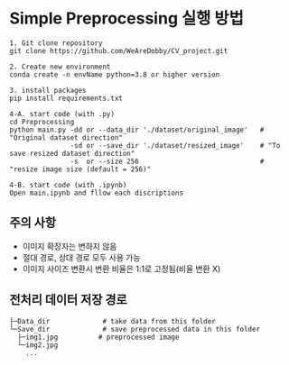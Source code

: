 # Simple Preprocessing 실행 방법
```
1. Git clone repository
git clone https://github.com/WeAreDobby/CV_project.git

2. Create new environment
conda create -n envName python=3.8 or higher version

3. install packages
pip install requirements.txt

4-A. start code (with .py)
cd Preprocessing
python main.py -dd or --data_dir './dataset/original_image'   # "Original dataset direction"
               -sd or --save_dir './dataset/resized_image'    # "To save resized dataset direction"
               -s  or --size 256                              # "resize image size (default = 256)"

4-B. start code (with .ipynb)
Open main.ipynb and fllow each discriptions
```
  ## 주의 사항
  - 이미지 확장자는 변하지 않음
  - 절대 경로, 상대 경로 모두 사용 가능
  - 이미지 사이즈 변환시 변환 비율은 1:1로 고정됨(비율 변환 X)
  ## 전처리 데이터 저장 경로
  ```
 ├─Data_dir             # take data from this folder
 └─Save_dir             # save preprocessed data in this folder
    ├─img1.jpg          # preprocessed image
    └─img2.jpg
      ...
 ```
